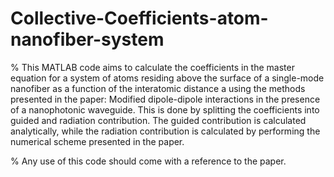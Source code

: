 # Collective-Coefficients-atom-nanofiber-system

% This MATLAB code aims to calculate the coefficients in the master equation for a
system of atoms residing above the surface of a single-mode nanofiber as 
a function of the interatomic distance a using the methods presented in the 
paper: Modified dipole-dipole interactions in the presence of a nanophotonic 
waveguide. This is done by splitting the coefficients into guided and radiation
contribution. The guided contribution is calculated analytically, while the 
radiation contribution is calculated by performing the numerical scheme 
presented in the paper.

% Any use of this code should come with a reference to the paper. 
